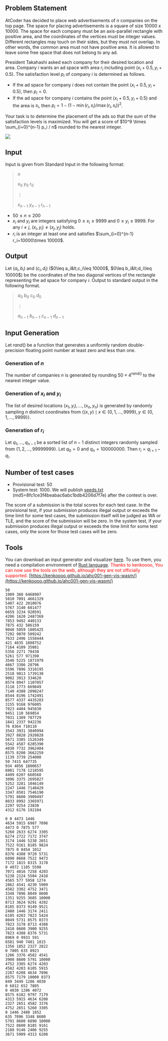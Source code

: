 ## Problem Statement

AtCoder has decided to place web advertisements of $n$ companies on the top page.
The space for placing advertisements is a square of size 10000 x 10000.
The space for each company must be an axis-parallel rectangle with positive area, and the coordinates of the vertices must be integer values.
Different rectangles may touch on their sides, but they must not overlap. In other words, the common area must not have positive area.
It is allowed to leave some free space that does not belong to any ad.

President Takahashi asked each company for their desired location and area. Company $i$ wants an ad space with area $r_i$ including point $(x_i+0.5, y_i+0.5)$.
The satisfaction level $p_i$ of company $i$ is determined as follows.

- If the ad space for company $i$ does not contain the point $(x_i+0.5, y_i+0.5)$, then $p_i = 0$.
- If the ad space for company $i$ contains the point $(x_i+0.5, y_i+0.5)$ and the area is $s_i$, then $p_i = 1 - (1 - \min(r_i,s_i) / \max(r_i, s_i))^2$.

Your task is to determine the placement of the ads so that the sum of the satisfaction levels is maximized.
You will get a score of $10^9 \times \sum_{i=0}^{n-1} p_i / n$ rounded to the nearest integer.

![](https://img.atcoder.jp/ahc001/edaf52926517566f9dd8018d402400ec.png)

## Input

Input is given from Standard Input in the following format:

> $n$
> 
> $x_0$ $y_0$ $r_0$
> 
> $\vdots$
> 
> $x_{n-1}$ $y_{n-1}$ $r_{n-1}$

- $50\leq n\leq 200$
- $x_i$ and $y_i$ are integers satisfying $0\leq x_i\leq 9999$ and $0\leq y_i\leq 9999$. For any $i\neq j$, $(x_i,y_i)\neq (x_j,y_j)$ holds.
- $r_i$ is an integer at least one and satisfies $\sum_{i=0}^{n-1} r_i=10000\times 10000$.

## Output

Let $(a_i, b_i)$ and $(c_i, d_i)$ ($0\leq a_i&lt;c_i\leq 10000$, $0\leq b_i&lt;d_i\leq 10000$) be the coordinates of the two diagonal vertices of the rectangle representing the ad space for company $i$.
Output to standard output in the following format.

> $a_0$ $b_0$ $c_0$ $d_0$
> 
> $\vdots$
> 
> $a_{n-1}$ $b_{n-1}$ $c_{n-1}$ $d_{n-1}$

## Input Generation

Let $rand()$ be a function that generates a uniformly random double-precision floating point number at least zero and less than one.

### Generation of $n$

The number of companies $n$ is generated by rounding $50 \times 4^{rand()}$ to the nearest integer value.

### Generation of $x_i$ and $y_i$

The list of desired locations $(x_1,y_i),\ldots,(x_n,y_n)$ is generated by randomly sampling $n$ distinct coordinates from $\{(x, y) \mid x\in \{0,1,\ldots,9999\}, y\in\{0,1,\ldots,9999\}\}$.

### Generation of $r_i$

Let $q_1,\ldots,q_{n-1}$ be a sorted list of $n-1$ distinct integers randomly sampled from $\{1,2,\ldots,99999999\}$.
Let $q_0=0$ and $q_n=100000000$.
Then $r_i=q_{i+1}-q_i$.

## Number of test cases

- Provisional test: 50
- System test: 1000. We will publish [seeds.txt](https://img.atcoder.jp/ahc001/seeds.zip) (md5=8fc1ce3f4beabac6abc1bdb4206d7f7e) after the contest is over.

The score of a submission is the total scores for each test case.
In the provisional test, if your submission produces illegal output or exceeds the time limit for some test cases, the submission itself will be judged as WA or TLE, and the score of the submission will be zero.
In the system test, if your submission produces illegal output or exceeds the time limit for some test cases, only the score for those test cases will be zero.

## Tools

You can download an input generator and visualizer [here](https://img.atcoder.jp/ahc001/ded8fd3366b4ff0b0d7d053f553cdb84.zip).
To use them, you need a compilation environment of [Rust language](https://www.rust-lang.org/ja).
<font color="red">Thanks to kenkoooo, You can now use the tools on the web, although they are not officially supported.</font> [https://kenkoooo.github.io/ahc001-gen-vis-wasm/](https://kenkoooo.github.io/ahc001-gen-vis-wasm/)

```input1
50
1909 360 6468907
5810 7091 4661329
5407 422 2010076
5767 3140 681477
6659 3234 920591
4206 1620 2487369
7853 9492 440133
7875 432 586159
9048 5059 1805425
7292 9070 509242
7633 2496 1558444
421 4835 1808752
7164 4109 35081
5356 2271 78438
5261 577 971398
3546 5225 1871979
4667 3386 28796
5596 7896 3310195
2518 9813 1739130
9002 3913 334620
8574 8947 1107057
3118 1773 669849
7140 4388 2098247
8544 8196 1742491
8577 4337 4435283
3155 9168 976005
7823 4404 945830
9451 110 569854
7031 1389 787729
1841 2337 942236
76 8364 710110
3543 3931 3840994
3927 8828 2920828
5671 3305 1526349
5542 4587 6285390
4030 7732 3962404
8575 8200 3662259
1139 3739 254000
50 7415 647735
934 4056 1800657
8801 7178 1218595
4499 6207 660560
3096 3375 2695827
5252 3281 1046149
2247 1446 7148429
3347 8501 7546190
5791 8600 3909497
8033 8992 3365971
2297 9254 23830
4312 6176 192104
```

```output1
0 0 4473 1446
4634 5915 6987 7896
4473 0 7875 577
5260 2633 6274 3305
6274 2722 7172 3747
3174 1446 5238 2651
7522 9161 8185 9824
7875 0 8454 1012
8376 4388 9720 5731
6890 8668 7522 9473
7172 1815 8315 3178
0 4072 1185 5598
7071 4016 7258 4203
5238 2124 5504 2418
4565 577 5958 1274
2862 4541 4230 5909
4582 3302 4752 3471
3348 7896 8049 8600
1351 9255 3685 10000
8713 3624 9291 4202
8185 8373 9149 9521
2480 1446 3174 2411
6105 4203 7823 5424
8049 5731 8575 8373
7823 3178 8713 4388
2410 8600 3900 9255
7823 4388 8376 5731
8969 0 9933 591
6581 940 7481 1815
1356 1852 2327 2822
0 7805 635 8923
1286 3376 4582 4541
3900 8600 5791 10000
4752 3305 6274 4203
4582 4203 6105 5915
2287 6208 4634 7896
8575 7179 10000 8373
849 3449 1286 4030
0 6812 652 7805
0 4030 1286 4072
8575 6182 9797 7179
4313 5915 4634 6208
2327 2651 4582 3376
4752 2651 5260 3305
0 1446 2480 1852
635 7896 3348 8600
5791 8600 6890 10000
7522 8600 8185 9161
2188 9146 2406 9255
3671 5909 4313 6208
```